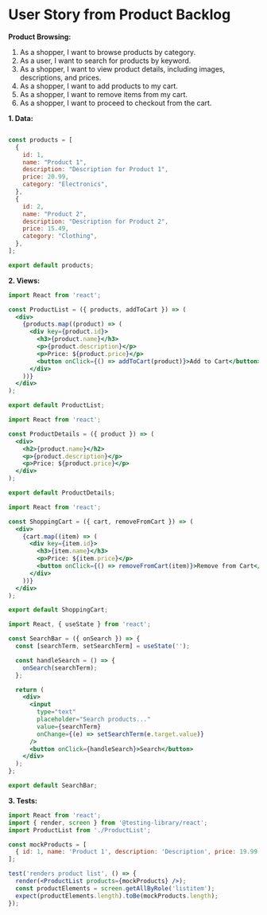 # User Story from Product Backlog

**Product Browsing:**

1. As a shopper, I want to browse products by category.
2. As a user, I want to search for products by keyword.
3. As a shopper, I want to view product details, including images, descriptions, and prices.
4. As a shopper, I want to add products to my cart.
5. As a shopper, I want to remove items from my cart.
6. As a shopper, I want to proceed to checkout from the cart.

**1. Data:**

```javascript

const products = [
  {
    id: 1,
    name: "Product 1",
    description: "Description for Product 1",
    price: 20.99,
    category: "Electronics",
  },
  {
    id: 2,
    name: "Product 2",
    description: "Description for Product 2",
    price: 15.49,
    category: "Clothing",
  },
];

export default products;
```

**2. Views:**

```jsx
import React from 'react';

const ProductList = ({ products, addToCart }) => (
  <div>
    {products.map((product) => (
      <div key={product.id}>
        <h3>{product.name}</h3>
        <p>{product.description}</p>
        <p>Price: ${product.price}</p>
        <button onClick={() => addToCart(product)}>Add to Cart</button>
      </div>
    ))}
  </div>
);

export default ProductList;

import React from 'react';

const ProductDetails = ({ product }) => (
  <div>
    <h2>{product.name}</h2>
    <p>{product.description}</p>
    <p>Price: ${product.price}</p>
  </div>
);

export default ProductDetails;

import React from 'react';

const ShoppingCart = ({ cart, removeFromCart }) => (
  <div>
    {cart.map((item) => (
      <div key={item.id}>
        <h3>{item.name}</h3>
        <p>Price: ${item.price}</p>
        <button onClick={() => removeFromCart(item)}>Remove from Cart</button>
      </div>
    ))}
  </div>
);

export default ShoppingCart;

import React, { useState } from 'react';

const SearchBar = ({ onSearch }) => {
  const [searchTerm, setSearchTerm] = useState('');

  const handleSearch = () => {
    onSearch(searchTerm);
  };

  return (
    <div>
      <input
        type="text"
        placeholder="Search products..."
        value={searchTerm}
        onChange={(e) => setSearchTerm(e.target.value)}
      />
      <button onClick={handleSearch}>Search</button>
    </div>
  );
};

export default SearchBar;
```

**3. Tests:**

```jsx
import React from 'react';
import { render, screen } from '@testing-library/react';
import ProductList from './ProductList';

const mockProducts = [
  { id: 1, name: 'Product 1', description: 'Description', price: 19.99 },
];

test('renders product list', () => {
  render(<ProductList products={mockProducts} />);
  const productElements = screen.getAllByRole('listitem');
  expect(productElements.length).toBe(mockProducts.length);
});

```
